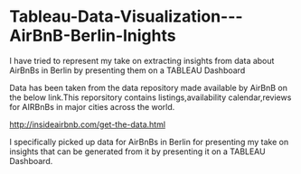 # Tableau-Data-Visualization---AirBnB-Berlin-Inights
I have tried to represent my take on extracting insights from data about AirBnBs in Berlin by presenting them on a TABLEAU Dashboard

Data has been taken from the data repository made available by AirBnB on the below link.This reporsitory contains listings,availability calendar,reviews for AIRBnBs in major cities across the world.

http://insideairbnb.com/get-the-data.html

I specifically picked up data for AirBnBs in Berlin for presenting my take on insights that can be generated from it by presenting it on a TABLEAU Dashboard.
